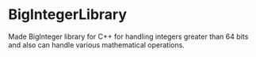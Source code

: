 # BigIntegerLibrary
Made BigInteger library for C++ for handling integers greater than 64 bits and also can handle various mathematical operations.
